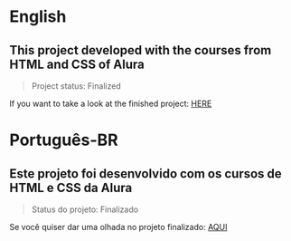 <h1>English</h1>
<h2>This project developed with the courses from HTML and CSS of Alura</h2>

> Project status: Finalized

If you want to take a look at the finished project: [HERE](https://aluraplus-gules-gamma.vercel.app/)

<h1>Português-BR</h1>
<h2>Este projeto foi desenvolvido com os cursos de HTML e CSS da Alura</h2>

>Status do projeto: Finalizado

Se você quiser dar uma olhada no projeto finalizado: [AQUI](https://aluraplus-gules-gamma.vercel.app/)